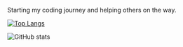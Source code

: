 
Starting my coding journey and helping others on the way. 

[![Top Langs](https://github-readme-stats.vercel.app/api/top-langs/?username=peippo1&layout=compact)](https://github.com/peippo1/github-readme-stats)

![GitHub stats](https://github-readme-stats.vercel.app/api?username=peippo1&count_private=true)

